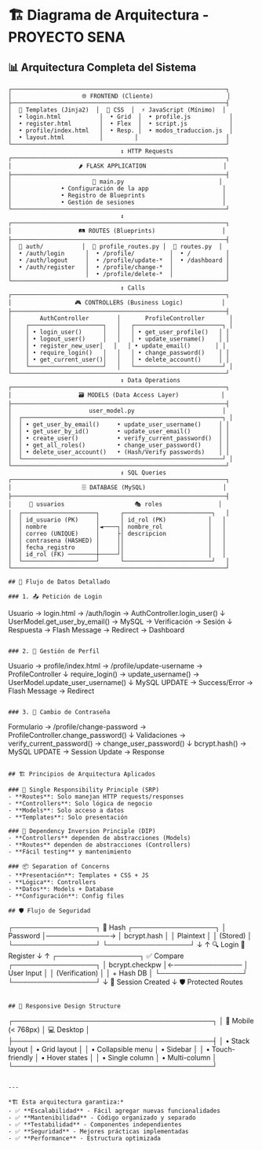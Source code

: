# 🏗️ Diagrama de Arquitectura - PROYECTO SENA

## 📊 Arquitectura Completa del Sistema

```
┌─────────────────────────────────────────────────────────────┐
│                    🌐 FRONTEND (Cliente)                     │
├─────────────────────────────────────────────────────────────┤
│  📄 Templates (Jinja2)  │  🎨 CSS  │  ⚡ JavaScript (Mínimo)  │
│  • login.html           │  • Grid  │  • profile.js           │
│  • register.html        │  • Flex  │  • script.js            │
│  • profile/index.html   │  • Resp. │  • modos_traduccion.js  │
│  • layout.html          │         │                         │
└─────────────────────────────────────────────────────────────┘
                                ↕️ HTTP Requests
┌─────────────────────────────────────────────────────────────┐
│                   🌶️ FLASK APPLICATION                      │
├─────────────────────────────────────────────────────────────┤
│                       🚀 main.py                           │
│              • Configuración de la app                     │
│              • Registro de Blueprints                      │
│              • Gestión de sesiones                         │
└─────────────────────────────────────────────────────────────┘
                                ↕️
┌─────────────────────────────────────────────────────────────┐
│                   🛤️ ROUTES (Blueprints)                   │
├─────────────────────────────────────────────────────────────┤
│  📁 auth/           │  📁 profile_routes.py │  📁 routes.py  │
│  • /auth/login      │  • /profile/          │  • /          │
│  • /auth/logout     │  • /profile/update-*  │  • /dashboard │
│  • /auth/register   │  • /profile/change-*  │               │
│                     │  • /profile/delete-*  │               │
└─────────────────────────────────────────────────────────────┘
                                ↕️ Calls
┌─────────────────────────────────────────────────────────────┐
│                  🎮 CONTROLLERS (Business Logic)           │
├─────────────────────────────────────────────────────────────┤
│        AuthController        │       ProfileController       │
│    ┌─────────────────────┐   │   ┌─────────────────────────┐ │
│    │ • login_user()      │   │   │ • get_user_profile()   │ │
│    │ • logout_user()     │   │   │ • update_username()    │ │
│    │ • register_new_user│   │   │ • update_email()       │ │
│    │ • require_login()   │   │   │ • change_password()    │ │
│    │ • get_current_user()│   │   │ • delete_account()     │ │
│    └─────────────────────┘   │   └─────────────────────────┘ │
└─────────────────────────────────────────────────────────────┘
                                ↕️ Data Operations
┌─────────────────────────────────────────────────────────────┐
│                   🗃️ MODELS (Data Access Layer)            │
├─────────────────────────────────────────────────────────────┤
│                      user_model.py                         │
│  ┌─────────────────────────────────────────────────────────┐ │
│  │ • get_user_by_email()     • update_user_username()     │ │
│  │ • get_user_by_id()        • update_user_email()        │ │
│  │ • create_user()           • verify_current_password()  │ │
│  │ • get_all_roles()         • change_user_password()     │ │
│  │ • delete_user_account()   • (Hash/Verify passwords)    │ │
│  └─────────────────────────────────────────────────────────┘ │
└─────────────────────────────────────────────────────────────┘
                                ↕️ SQL Queries
┌─────────────────────────────────────────────────────────────┐
│                    🗄️ DATABASE (MySQL)                      │
├─────────────────────────────────────────────────────────────┤
│     👥 usuarios                    🎭 roles                │
│  ┌─────────────────────┐      ┌─────────────────────────┐   │
│  │ id_usuario (PK)     │      │ id_rol (PK)            │   │
│  │ nombre              │◄────┐│ nombre_rol             │   │
│  │ correo (UNIQUE)     │     ├│ descripcion            │   │
│  │ contrasena (HASHED) │     ││                        │   │
│  │ fecha_registro      │     ││                        │   │
│  │ id_rol (FK) ────────┼─────┘│                        │   │
│  └─────────────────────┘      └─────────────────────────┘   │
└─────────────────────────────────────────────────────────────┘

## 🔄 Flujo de Datos Detallado

### 1. 📤 Petición de Login
```
Usuario → login.html → /auth/login → AuthController.login_user() 
    ↓
UserModel.get_user_by_email() → MySQL → Verificación → Sesión
    ↓
Respuesta → Flash Message → Redirect → Dashboard
```

### 2. 👤 Gestión de Perfil
```
Usuario → profile/index.html → /profile/update-username → ProfileController
    ↓
require_login() → update_username() → UserModel.update_user_username()
    ↓
MySQL UPDATE → Success/Error → Flash Message → Redirect
```

### 3. 🔐 Cambio de Contraseña
```
Formulario → /profile/change-password → ProfileController.change_password()
    ↓
Validaciones → verify_current_password() → change_user_password()
    ↓
bcrypt.hash() → MySQL UPDATE → Session Update → Response
```

## 🏗️ Principios de Arquitectura Aplicados

### 🎯 Single Responsibility Principle (SRP)
- **Routes**: Solo manejan HTTP requests/responses
- **Controllers**: Solo lógica de negocio
- **Models**: Solo acceso a datos
- **Templates**: Solo presentación

### 🔄 Dependency Inversion Principle (DIP)
- **Controllers** dependen de abstracciones (Models)
- **Routes** dependen de abstracciones (Controllers)
- **Fácil testing** y mantenimiento

### 📦 Separation of Concerns
- **Presentación**: Templates + CSS + JS
- **Lógica**: Controllers
- **Datos**: Models + Database
- **Configuración**: Config files

## 🛡️ Flujo de Seguridad

```
┌─────────────────┐    🔐 Hash     ┌─────────────────┐
│   Password      │─────────────→  │   bcrypt.hash   │
│   Plaintext     │                │   (Stored)      │
└─────────────────┘                └─────────────────┘
         ↓                                   ↑
    🔍 Login                            💾 Register
         ↓                                   ↑
┌─────────────────┐    ✅ Compare   ┌─────────────────┐
│ bcrypt.checkpw  │←──────────────  │   User Input    │
│ (Verification)  │                 │   + Hash DB     │
└─────────────────┘                 └─────────────────┘
         ↓
    🎫 Session Created
         ↓
    🛡️ Protected Routes
```

## 📱 Responsive Design Structure

```
┌─────────────────────────────────────────┐
│  📱 Mobile (< 768px)    │ 💻 Desktop     │
├─────────────────────────────────────────┤
│  • Stack layout        │ • Grid layout  │
│  • Collapsible menu    │ • Sidebar      │
│  • Touch-friendly      │ • Hover states │
│  • Single column       │ • Multi-column │
└─────────────────────────────────────────┘
```

---

*🏗️ Esta arquitectura garantiza:*
- ✅ **Escalabilidad** - Fácil agregar nuevas funcionalidades
- ✅ **Mantenibilidad** - Código organizado y separado
- ✅ **Testabilidad** - Componentes independientes
- ✅ **Seguridad** - Mejores prácticas implementadas
- ✅ **Performance** - Estructura optimizada